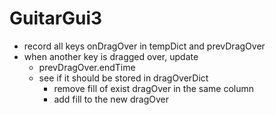 GuitarGui3
==========

* record all keys onDragOver in tempDict and prevDragOver
* when another key is dragged over, update
  * prevDragOver.endTime
  * see if it should be stored in dragOverDict
    * remove fill of exist dragOver in the same column
    * add fill to the new dragOver
  